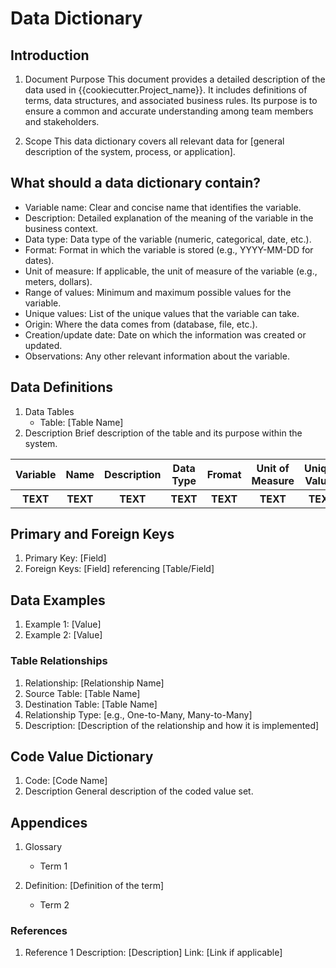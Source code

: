 # Data Dictionary

## Introduction

1. Document Purpose
This document provides a detailed description of the data used in {{cookiecutter.Project_name}}. It includes definitions of terms, data structures, and associated business rules. Its purpose is to ensure a common and accurate understanding among team members and stakeholders.

2. Scope
This data dictionary covers all relevant data for [general description of the system, process, or application].

## What should a data dictionary contain?

* Variable name: Clear and concise name that identifies the variable.
* Description: Detailed explanation of the meaning of the variable in the business context.
* Data type: Data type of the variable (numeric, categorical, date, etc.).
* Format: Format in which the variable is stored (e.g., YYYY-MM-DD for dates).
* Unit of measure: If applicable, the unit of measure of the variable (e.g., meters, dollars).
* Range of values: Minimum and maximum possible values for the variable.
* Unique values: List of the unique values that the variable can take.
* Origin: Where the data comes from (database, file, etc.).
* Creation/update date: Date on which the information was created or updated.
* Observations: Any other relevant information about the variable.

## Data Definitions

1. Data Tables
    * Table: [Table Name]
2. Description
Brief description of the table and its purpose within the system.

<table>
    <thead>
        <tr>
            <th> Variable</th>
            <th>Name</th>
            <th>Description</th>
            <th>Data Type</th>
            <th>Fromat</th>
            <th>Unit of Measure</th>
            <th>Unique Values</th>
            <th>Origin</th>
            <th>Creation/Update</th>
            <th>Date</th>
            <th>Observations</th>
        </tr>
    </thead>
    <tbody>
        <tr>
            <th> TEXT</th>
            <th>TEXT</th>
            <th>TEXT</th>
            <th>TEXT</th>
            <th>TEXT</th>
            <th>TEXT</th>
            <th>TEXT</th>
            <th>TEXT</th>
            <th>TEXT</th>
            <th>TEXT</th>
            <th>TEXT</th>
        </tr>
    </tbody>
</table>

## Primary and Foreign Keys

1. Primary Key: [Field]
2. Foreign Keys: [Field] referencing [Table/Field]

## Data Examples

1. Example 1: [Value]
2. Example 2: [Value]

### Table Relationships

1. Relationship: [Relationship Name]
2. Source Table: [Table Name]
3. Destination Table: [Table Name]
4. Relationship Type: [e.g., One-to-Many, Many-to-Many]
5. Description: [Description of the relationship and how it is implemented]

## Code Value Dictionary

1. Code: [Code Name]
2. Description
General description of the coded value set.

## Appendices

1. Glossary
    * Term 1

2. Definition: [Definition of the term]
    * Term 2

### References

1. Reference 1
Description: [Description]
Link: [Link if applicable]

